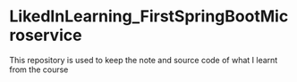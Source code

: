 # LikedInLearning_FirstSpringBootMicroservice
This repository is used to keep the note and source code of what I learnt from the course
